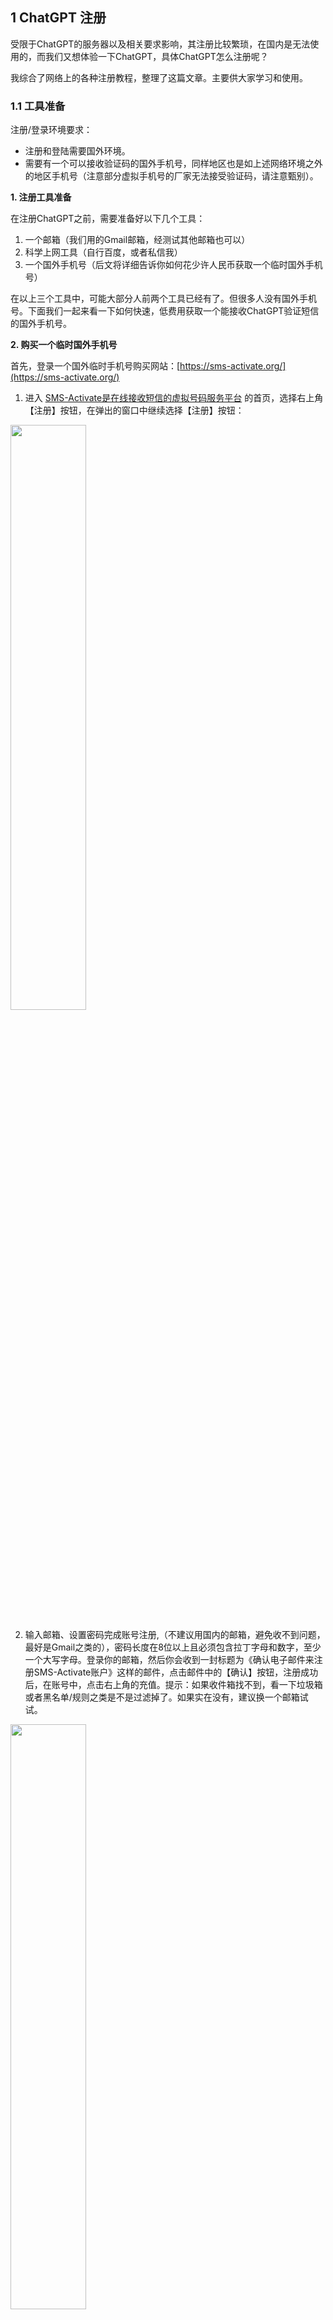 ## 1 ChatGPT 注册

受限于ChatGPT的服务器以及相关要求影响，其注册比较繁琐，在国内是无法使用的，而我们又想体验一下ChatGPT，具体ChatGPT怎么注册呢？

我综合了网络上的各种注册教程，整理了这篇文章。主要供大家学习和使用。

### 1.1 工具准备

注册/登录环境要求：
- 注册和登陆需要国外环境。
- 需要有一个可以接收验证码的国外手机号，同样地区也是如上述网络环境之外的地区手机号（注意部分虚拟手机号的厂家无法接受验证码，请注意甄别）。

**1. 注册工具准备**

在注册ChatGPT之前，需要准备好以下几个工具：
1. 一个邮箱（我们用的Gmail邮箱，经测试其他邮箱也可以）
2. 科学上网工具（自行百度，或者私信我）
3. 一个国外手机号（后文将详细告诉你如何花少许人民币获取一个临时国外手机号）

在以上三个工具中，可能大部分人前两个工具已经有了。但很多人没有国外手机号。下面我们一起来看一下如何快速，低费用获取一个能接收ChatGPT验证短信的国外手机号。

**2. 购买一个临时国外手机号**

首先，登录一个国外临时手机号购买网站：[https://sms-activate.org/](https://sms-activate.org/)

1) 进入 [SMS-Activate是在线接收短信的虚拟号码服务平台](https://sms-activate.org/) 的首页，选择右上角【注册】按钮，在弹出的窗口中继续选择【注册】按钮：

<img src ="https://img-blog.csdnimg.cn/9314d1aaeed547de8c88853798c1a9e3.png#pic_center" width = 49%>

2) 输入邮箱、设置密码完成账号注册,（不建议用国内的邮箱，避免收不到问题，最好是Gmail之类的），密码长度在8位以上且必须包含拉丁字母和数字，至少一个大写字母。登录你的邮箱，然后你会收到一封标题为《确认电子邮件来注册SMS-Activate账户》这样的邮件，点击邮件中的【确认】按钮，注册成功后，在账号中，点击右上角的充值。提示：如果收件箱找不到，看一下垃圾箱或者黑名单/规则之类是不是过滤掉了。如果实在没有，建议换一个邮箱试试。

<img src ="https://img-blog.csdnimg.cn/ab1e28edc23d47bbb3e60ea78b1c2bad.png#pic_center" width = 49%>

3) 确认帐号注册成功后，登录平台，不过帐号还需要充值才能使用，可以使用支付宝充值。还是右上角，选择【余额】，然后选择【充值】按钮，接着选择支付宝进行充值，这里现在要求至少充值2美元，输入2，点击最下角的支付，然后进入支付宝扫码付款页面，扫码支付即可，自动汇率换算支付人民币14.93元（你注册时可能由于汇率不同金额会有差异）。

<img src ="https://img-blog.csdnimg.cn/d9760b3c5d7c462a8b5a73b445954af3.png#pic_center" width = 49%>


<img src ="https://img-blog.csdnimg.cn/b1f86b7890e04b12be004ceb4f9a930c.jpeg#pic_center" width = 48%>

4) 充值完成后，注意看个人页面右上角的余额有没有变化。然后看左侧，找到“openAI”这个，点击展开（如果没有，在选择服务-服务搜索里直接搜索一下）：

<img src ="https://img-blog.csdnimg.cn/f1cac92dc3464c9c8ee4fc224506aa9e.png#pic_center" width = 48%>


5) 接着，选择手机号码的归属地，哪个便宜买哪个。选好后直接点击对应国家后面的购物车图片即可：

<img src ="https://img-blog.csdnimg.cn/2fdc138cf1464cc9ad454d45b263b9d2.png#pic_center" width = 48%>

6) 购买后，账号页面右侧，可以看到你购买的手机号，然后返回到ChatGPT的页面，填入对应的手机号码，页面会自动显示出收到的短信。

<img src ="https://img-blog.csdnimg.cn/e59615c60f594effbef9be62f282ec2c.png#pic_center" width = 48%>

关于这个国外手机号说四点：
- 这里显示的号码是包含国家代码的。比如美国手机号+254771961634，你在网站上填写手机号时，需要去掉前面的 254 这个国别代码。另外在接收验证码时，建议使用低价的印尼等手机号，印度经常挤爆收不到；如果长时间没有收到验证码，可更换成其他区域尝试。
- 这是一个临时手机号，有效时长20分钟
- 20分钟内如果没有收到验证码，可以点右侧的叉号，退订，费用还会返还。（注：一般在ChatGPT注册页面发出验证码后一分钟左右便可以收到验证码。收不到验证短信可以在20分钟到期前退订，三分钟以上收不到验证码建议就不用再等了）
- 如遇到无法登录的情况，请打开谷歌浏览器的无痕窗口进行登录，一般会很快登录账号。


另外保留这个显示国外手机号的页面处于打开状态即可，便于快速回来查收验证短信。重点是：在手机验证页面，一定要注意选择正确的国家（注意国旗）！一定要注意选择正确的国家！一定要注意选择正确的国家！

### 1.2 注册流程

**1. 进入注册**
打开ChatGPT的官方网站，链接为 [https://openai.com/](https://openai.com/)，然后点击【Sign Up】进入下一步。

如果页面无法正常显示，需要更换其他的网络节点，或者清理下浏览器cookie再次尝试。

<img src ="https://img-blog.csdnimg.cn/a76aa02fee3940b38eda3951ae58f6db.png#pic_center" width = 49%>

**2. 邮箱注册**

注册方式为邮箱注册，可以用微软帐号或者谷歌帐号登录，微软账号或者谷歌账号好像不需要验证，国内或者其他邮箱地址都需要进行验证（比如QQ邮箱是需要验证的）。

<img src ="https://img-blog.csdnimg.cn/2357460dc1e04bf9bf0e1f17cd19aed2.png#pic_center" width = 48%>

3. 填写姓名信息
邮箱通过后，会提示你输入姓名，按照要求进行输入即可。如果显示该IP地址注册数量过多，则需要更换节点（更换节点时，无需对浏览器进行重启，刷新页面即可）。


**4. 验证手机号（重点！！！）**
随后将会进入手机验证的环节，记住：这里不能选择国内的手机号，国内的手机号无法进行注册。

如果是只想体验一下产品的朋友，可直接在某海鲜市场购买服务，实时帮你接收验证码，非常快速。动手能力强一些的朋友，可以通过虚拟接码平台进行接收验证码。

选择手机号国别，并输入第二步中购买的手机号码，点击发送验证短信（send code）：（例如，我们买的是手机号，则选择Kenya，后面输入手机号时注意国家区号不要重复输入）

然后返回到第二步中购买手机号的页面，查收短信：(一般一分钟左右可以收到短信)

### 1.3 申请 API

OpenAI账号注册完成后，登录界面如下所示。点击右上角View API keys—> Create new secret key，可以生成属于你自己的API，有了这个API，就可以用于开发基于ChatGPT API的应用程序。

<img src ="https://img-blog.csdnimg.cn/afd248dd62c54444b7a424f4c80d3461.png#pic_center" width = 48%>

<img src ="https://img-blog.csdnimg.cn/c0e9e88f7c2c444996e9e1960abec0cc.png#pic_center" width = 48%>

需要注意的是，出于安全原因，这个API只展示一次，请务必在关闭对话框之前，将其复制到你其他的地方保管。

另外，点击左侧栏的Usage ,可以方便清晰看到token的使用量情况，数据5分钟更新一次。OpenAI官方针对每一个新注册的账户，提供$5免费token使用额度。这样一想，前面花费不到$5免费token使用额度。不过需要注意的是，免费额度有时间限制，过期了额度就作废。

<img src ="https://img-blog.csdnimg.cn/2fe1565ef7654584bd263ab450e7c0e5.png#pic_center" width = 48%>

## 2 API 使用
### 2.1 简单测试
使用 Python 简单测试，你只需 `import openai` 包，带上刚申请的API，模型选择————— `text-davinci-003` 就可以。

```python
import openai
 
openai.api_key = 'sk-xxxxxx'        # 填写个人API
def chat_gpt(prompt):
     prompt = prompt
     model_engine = "text-davinci-003"
     completion = openai.Completion.create(
         engine=model_engine,
         prompt=prompt,
         max_tokens=1024,
         n=1,
         stop=None,
         temperature=0.5,
         timeout=1000,
     )
 
     response = completion.choices[0].text
     print(response)
 
chat_gpt("现在几点了")          # 现在是北京时间下午4点30分。
```

<p>更多的例子，请自行参考<a href="https://link.juejin.cn?target=https%3A%2F%2Fopenai.com%2Fblog%2Fintroducing-chatgpt-and-whisper-apis" target="_blank" title="https://openai.com/blog/introducing-chatgpt-and-whisper-apis" ref="nofollow noopener noreferrer">官方例子</a>以及<a href="https://link.juejin.cn?target=https%3A%2F%2Fplatform.openai.com%2Fdocs%2Fapi-reference%2Fintroduction" target="_blank" title="https://platform.openai.com/docs/api-reference/introduction" ref="nofollow noopener noreferrer">官方API文档</a>。</p>

### 2.2 设置代理

有的同学可能会遇到以下问题，这里综合了网上的解决办法。

> 返回错误信息：
> raise error.APIConnectionError(openai.error.APIConnectionError: Error communicating with OpenAI: HTTPSConnectionPool(host='api.openai.com', port=443): Max retries exceeded with url: /v1/chat/completions (Caused by SSLError(SSLEOFError(8, 'EOF occurred in violation of protocol (_ssl.c:1131)')))


**1. urllib3 降低版本到 1.25.11**

```python
pip install urllib3==1.25.11
```


参考大佬文章：[Python 遭遇 ProxyError 问题记录](https://zhuanlan.zhihu.com/p/350015032)
简单来说就是 1.26.0 版本的 urllib3 添加了 HTTPS 支持，但代理服务器不支持 HTTPS，所以报错（pip走代理报错也差不多类似原因，具体请参考上文，有详细解读）

**2. 修改openai源码（亲测成功）**

根据自己安装openai包的路径，找到并打开 `api_requestor.py`，我的路径为：`C:\***\***\.conda\envs\py3.8\lib\site-packages\openai\api_requestor.py`，找到下面的部分：`if not hasattr(_thread_context, "session"):`，并在此方法上方加入代理，如下图框的部分。

<img src ="https://img-blog.csdnimg.cn/f9b28f50515a404ba22e57ba8a9cdbab.png#pic_center" width = 48%>


添加的代码为：
代理部分：

```python
# proxy = {
#    'http': 'http://<代理ip>:<代理端口>',
#    'https': 'https://<代理ip>:<代理端口>'
#       }
 
proxy = {
    'http': 'http://localhost:7890',
    'https': 'http://localhost:7890'
}
```
端口号是你用对应软件的代理端口，我这里是7890。

在 `“result = _thread_context.session.request(”` 中加入代理
```python
result = _thread_context.session.request(
    method,
    abs_url,
    headers=headers,
    data=data,
    files=files,
    stream=stream,
    timeout=request_timeout if request_timeout else TIMEOUT_SECS,
    # proxies=_thread_context.session.proxies,      # 注释掉原本的代理
    proxies=proxy                                   # 添加自己的
)
```

参考大佬文章：[调用OpenAI的API出现Request timed out处理](https://www.cnblogs.com/ghj1976/p/diao-yongopenai-deapi-chu-xianrequest-timed-out-ch.html)


**3、代码里设置环境变量（亲测成功）**

添加以下代码：

```python
import os
 
os.environ["http_proxy"] = "http://localhost:7890"
os.environ["https_proxy"] = "http://localhost:7890"
```

## 3 ChatGPT 本地部署
### 3.1 使用魔法
**第一步，将 ChatGPT 的源代码从 Github 上下载到本地**

[https://github.com/xtekky/chatgpt-clone](https://github.com/xtekky/chatgpt-clone)

以下是命令示例：
```python
git clone https://github.com/xtekky/chatgpt-clone.git
```

这样就可以克隆代码到您的电脑上。

**第二步是安装环境**

这里选用熟悉的 Conda 安装，首先进入项目目录，然后运行以下命令来创建虚拟环境。

```python
conda create -n chatgpt-py3.9 python=3.9        # 创建虚拟环境
conda activate chatgpt-py3.9                    # 激活环境
cd ../chatgpt-clone                             # 进入项目
```
没有 Anconda 的，可以使用 Python 的 `venv` 包，首先进入项目目录，然后运行以下命令来创建虚拟环境（Linux）：

```python
cd chatgpt-clone
python -m venv venv
source venv/bin/activate            # macOS/Linux
```

如果您在使用 Windows 系统，需要使用以下的命令：

```python
venv\Scripts\activate.bat
```

**第三步：安装所需要的依赖**

使用以下命令

```python
pip install -r requirements.txt
```

**第四步：修改配置文件**

找到项目目录下的 config.josn 文件，并将文件中的 openai_key 替换成您自己的 key。

<img src ="https://img-blog.csdnimg.cn/d77787b01d4944f7ac215ee08417656c.png#pic_center" width = 48%>


**第五步：配置 magic 端口**

因为 ChatGPT 在本质上是调用 OpenAI 的接口，因此在运行该项目之前，需要让命令行工具具有 magic 能力（用魔法，前面讲过了）。

可以在命令行工具里输入以下命令（注意：您需要修改这个端口号！）

**Linux**

```python
export https_proxy=http://127.0.0.1:7890 http_proxy=http://127.0.0.1:7890 all_proxy=socks5://127.0.0.1:7890
```

**Windows**

```python
set http_proxy=http://127.0.0.1:7890
set https_proxy=http://127.0.0.1:7890

set http_proxy_user=user
set http_proxy_pass=pass

set https_proxy_user=user
set https_proxy_pass=pass
```

> 温馨提示：一定要加 http://，直接写域名或者 IP 不行。http 和 https 都要设置。然后如果想验证是否成功配置了代理的话，用 ping 命令是不可以的；ping的协议不是https，也不是https，是ICMP协议。可以使用 `curl -vv http://www.google.com`这条命令来验证。

cmd，Git Bash，PowerShell 设置的方式不同
- cmd 中用 set http_proxy 设置
- Git Bash 中用 export http_proxy 设置
- PowerShell 中按照这样设置

```python
#NOTE: registry keys for IE 8, may vary for other versions
$regPath = 'HKCU:\Software\Microsoft\Windows\CurrentVersion\Internet Settings'

function Clear-Proxy
{
    Set-ItemProperty -Path $regPath -Name ProxyEnable -Value 0
    Set-ItemProperty -Path $regPath -Name ProxyServer -Value ''
    Set-ItemProperty -Path $regPath -Name ProxyOverride -Value ''

    [Environment]::SetEnvironmentVariable('http_proxy', $null, 'User')
    [Environment]::SetEnvironmentVariable('https_proxy', $null, 'User')
}

function Set-Proxy
{
    $proxy = 'http://example.com'

    Set-ItemProperty -Path $regPath -Name ProxyEnable -Value 1
    Set-ItemProperty -Path $regPath -Name ProxyServer -Value $proxy
    Set-ItemProperty -Path $regPath -Name ProxyOverride -Value '<local>'

    [Environment]::SetEnvironmentVariable('http_proxy', $proxy, 'User')
    [Environment]::SetEnvironmentVariable('https_proxy', $proxy, 'User')
```

python 使用代理的几种方式：[https://blog.csdn.net/whatday/article/details/112169945](https://blog.csdn.net/whatday/article/details/112169945)

也可以在代码里设置环境变量

<img src ="https://img-blog.csdnimg.cn/1b1e93fcd54a41368976e0341a53d82e.png#pic_center" width = 48%>


**第六步就是运行 ChatGPT 项目并进行访问了**

你只需要在命令行输入 python run.py，然后在浏览器中访问相应的链接就好了。

<img src ="https://img-blog.csdnimg.cn/f943b7df0ae145b79b3d26e9e348ccdb.png#pic_center" width = 48%>

首先，您可以像使用普通的 GPT 一样使用暗黑版。但是，为什么他被称之为 "暗黑版" 呢？因为当您使用了暗黑模式之后，ChatGPT 将突破底线，以一种更加深入和黑暗的方式回答您的问题。以下是如何使用暗黑版的提示：

<img src ="https://img-blog.csdnimg.cn/cc492835e92b4da7aef857055cc733f3.png#pic_center" width = 48%>


### 3.2 通过免费云平台搭建代理转发


第一步，我们需要登录云平台并进入应用选择菜单。

下面是云平台官网链接：[https://cloud.sealos.io/](https://cloud.sealos.io/)

<img src ="https://img-blog.csdnimg.cn/3912f66b49f14f258a8ea1d56919b6ad.png#pic_center" width = 48%>


第二步，首次进入的用户需要新建一个应用，并进行应用的基本配置。

<img src ="https://img-blog.csdnimg.cn/5a94747476364b6f934d2f677e1b6a81.png#pic_center" width = 48%>

第三步，通过高级配置来实现代理转发。

您现在可以进入高级设置选项卡来配置代理转发功能。
- 点开高级配置
- 点击新增 configmap
- 文件名写: `/etc/nginx/nginx.conf`
- 文件值为刚刚复制的那段代码
- 点击确认

<img src ="https://img-blog.csdnimg.cn/94b43c6b6cab4557b00b15f45691108c.png#pic_center" width = 48%>

<img src ="https://img-blog.csdnimg.cn/89b7b59f110947ef91ff375552decc06.png#pic_center" width = 48%>

nginx 配置代码


```python
user nginx;
worker_processes auto;
worker_rlimit_nofile 51200;

events {
    worker_connections 1024;
}

http {
    resolver 8.8.8.8;
    proxy_ssl_server_name on;

    access_log off;
    server_names_hash_bucket_size 512;
    client_header_buffer_size 64k;
    large_client_header_buffers 4 64k;
    client_max_body_size 50M;

    proxy_connect_timeout       240s;
    proxy_read_timeout          240s;
    proxy_buffer_size 128k;
    proxy_buffers 4 256k;


    server {
        listen 80;
        server_name xxxxx.cloud.sealos.io; # 这个地方替换成 sealos 提供的内容

        location ~ /openai/(.*) {
            # auth check
          

            proxy_pass https://api.openai.com/$1$is_args$args;
            proxy_set_header Host api.openai.com;
            proxy_set_header X-Real-IP $remote_addr;
            proxy_set_header X-Forwarded-For $proxy_add_x_forwarded_for;
            # 如果响应是流式的
            proxy_set_header Connection '';
            proxy_http_version 1.1;
            chunked_transfer_encoding off;
            proxy_buffering off;
            proxy_cache off;
            # 如果响应是一般的
            proxy_buffer_size 128k;
            proxy_buffers 4 256k;
            proxy_busy_buffers_size 256k;
        }
    }
}
```

第四步，点击部署应用按钮。

<img src ="https://img-blog.csdnimg.cn/f5f0fb3f329f40b4b2057533bd630ed6.png#pic_center" width = 48%>


第五步，如果成功，你将看到下面的结果。最后，你可以点击详情获得外部访问链接。

<img src ="https://img-blog.csdnimg.cn/fa3ad6dbf190497089f4633ff160f3b7.png#pic_center" width = 48%>


第六步，如果你正在使用暗黑版的 OpenAI GPT，并且想要更轻松地使用以上方法，那么你可以修改 `config.json` 文件中的两个参数，具体操作请看下面：
- 将 `proxy.enable` 设置为 false；
- 将 `openai_api_base` 改为在上一步获取的对外链接后加 `/openai`。


<img src ="https://img-blog.csdnimg.cn/fe275be1514c4934a4a9627a7bb0704a.png#pic_center" width = 48%>


最后，你可以通过命令运行暗黑版 GPT，就可以实现无魔法访问。好了，以上就是通过免费云平台搭建代理转发，实现对 OpenAI GPT 的免费访问的全部步骤。
______

## 参考
- ChatGPT注册教程攻略：[https://www.xnbeast.com/create-openai-chatgpt-account/](https://www.xnbeast.com/create-openai-chatgpt-account/)
- 2023年最新国内ChatGPT注册教程：[https://juejin.cn/post/7220696541309108285](https://juejin.cn/post/7220696541309108285)
- Python 遭遇 ProxyError 问题记录：[https://zhuanlan.zhihu.com/p/350015032](https://zhuanlan.zhihu.com/p/350015032)
- ChatGPT Plus官方推荐新手教程：[https://chatgpt-plus.github.io/chatgpt-plus/](https://chatgpt-plus.github.io/chatgpt-plus/)
- ChatGPT本地部署：[https://juejin.cn/post/7236668895867764773](https://juejin.cn/post/7236668895867764773)
